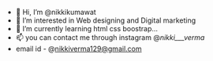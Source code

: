 - 👋 Hi, I’m @nikkikumawat
- 👀 I’m interested in Web designing and Digital marketing
- 🌱 I’m currently learning html css boostrap...
- 📫 you can contact me through instagram @_nikki___verma_
- email id - @nikkiverma129@gmail.com
<!---
nikkikumawat/nikkikumawat is a ✨ special ✨ repository because its `README.md` (this file) appears on your GitHub profile.
You can click the Preview link to take a look at your changes.
--->
